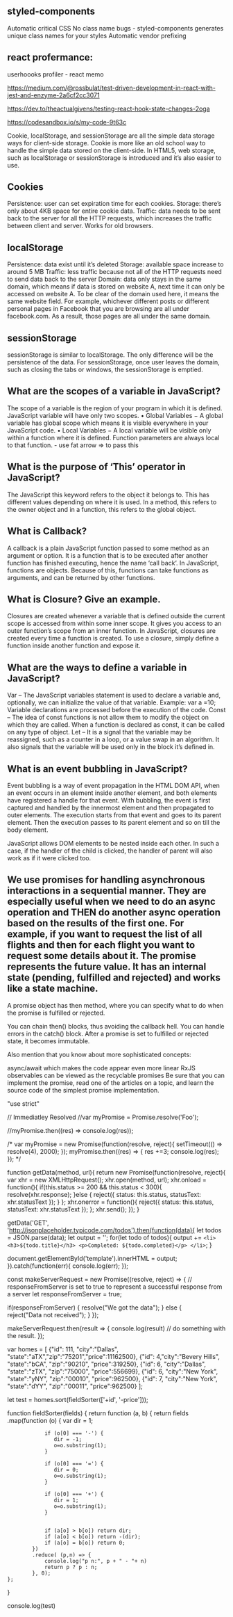 ## styled-components
Automatic critical CSS
No class name bugs - styled-components generates unique class names for your styles
Automatic vendor prefixing

## react profermance:
userhoooks
profiler - react memo

https://medium.com/@rossbulat/test-driven-development-in-react-with-jest-and-enzyme-2a6cf2cc3071



https://dev.to/theactualgivens/testing-react-hook-state-changes-2oga


https://codesandbox.io/s/my-code-9t63c


Cookie, localStorage, and sessionStorage are all the simple data storage ways for client-side storage. Cookie is more like an old school way to handle the simple data stored on the client-side. In HTML5, web storage, such as localStorage or sessionStorage is introduced and it’s also easier to use.


## Cookies
Persistence: user can set expiration time for each cookies.
Storage: there’s only about 4KB space for entire cookie data.
Traffic: data needs to be sent back to the server for all the HTTP requests, which increases the traffic between client and server.
Works for old browsers.

## localStorage
Persistence: data exist until it’s deleted
Storage: available space increase to around 5 MB
Traffic: less traffic because not all of the HTTP requests need to send data back to the server
Domain: data only stays in the same domain, which means if data is stored on website A, next time it can only be accessed on website A. To be clear of the domain used here, it means the same website field. For example, whichever different posts or different personal pages in Facebook that you are browsing are all under facebook.com. As a result, those pages are all under the same domain.

## sessionStorage
sessionStorage is similar to localStorage. The only difference will be the persistence of the data. For sessionStorage, once user leaves the domain, such as closing the tabs or windows, the sessionStorage is emptied.


## What are the scopes of a variable in JavaScript?
The scope of a variable is the region of your program in which it is defined. JavaScript variable will have only two scopes.
• Global Variables − A global variable has global scope which means it is visible everywhere in your JavaScript code.
• Local Variables − A local variable will be visible only within a function where it is defined. Function parameters are always local to that function. - use fat arrow => to pass this 


## What is the purpose of ‘This’ operator in JavaScript?
The JavaScript this keyword refers to the object it belongs to. This has different values depending on where it is used. In a method, this refers to the owner object and in a function, this refers to the global object.

## What is Callback?
A callback is a plain JavaScript function passed to some method as an argument or option. It is a function that is to be executed after another function has finished executing, hence the name ‘call back‘. In JavaScript, functions are objects. Because of this, functions can take functions as arguments, and can be returned by other functions.

## What is Closure? Give an example.
Closures are created whenever a variable that is defined outside the current scope is accessed from within some inner scope. It gives you access to an outer function’s scope from an inner function. In JavaScript, closures are created every time a function is created. To use a closure, simply define a function inside another function and expose it.


## What are the ways to define a variable in JavaScript?

Var – The JavaScript variables statement is used to declare a variable and, optionally, we can initialize the value of that variable. Example: var a =10; Variable declarations are processed before the execution of the code.
Const – The idea of const functions is not allow them to modify the object on which they are called. When a function is declared as const, it can be called on any type of object.
Let – It is a signal that the variable may be reassigned, such as a counter in a loop, or a value swap in an algorithm. It also signals that the variable will be used only in the block it’s defined in.

## What is an event bubbling in JavaScript?
Event bubbling is a way of event propagation in the HTML DOM API, when an event occurs in an element inside another element, and both elements have registered a handle for that event. With bubbling, the event is first captured and handled by the innermost element and then propagated to outer elements. The execution starts from that event and goes to its parent element. Then the execution passes to its parent element and so on till the body element.

JavaScript allows DOM elements to be nested inside each other. In such a case, if the handler of the child is clicked, the handler of parent will also work as if it were clicked too.

## We use promises for handling asynchronous interactions in a sequential manner. They are especially useful when we need to do an async operation and THEN do another async operation based on the results of the first one. For example, if you want to request the list of all flights and then for each flight you want to request some details about it. The promise represents the future value. It has an internal state (pending, fulfilled and rejected) and works like a state machine.

A promise object has then method, where you can specify what to do when the promise is fulfilled or rejected.

You can chain then() blocks, thus avoiding the callback hell. You can handle errors in the catch() block. After a promise is set to fulfilled or rejected state, it becomes immutable.

Also mention that you know about more sophisticated concepts:

async/await which makes the code appear even more linear
RxJS observables can be viewed as the recyclable promises
Be sure that you can implement the promise, read one of the articles on a topic, and learn the source code of the simplest promise implementation.

"use strict"

// Immediatley Resolved
//var myPromise = Promise.resolve('Foo');

//myPromise.then((res) => console.log(res));

/*
var myPromise = new Promise(function(resolve, reject){
  setTimeout(() => resolve(4), 2000);
});
myPromise.then((res) => {
  res +=3;
  console.log(res);
});
*/

function getData(method, url){
  return new Promise(function(resolve, reject){
    var xhr = new XMLHttpRequest();
    xhr.open(method, url);
    xhr.onload = function(){
      if(this.status >= 200 && this.status < 300){
        resolve(xhr.response);
      }else {
        reject({
          status: this.status,
          statusText: xhr.statusText
        });
      }
    };
    xhr.onerror = function(){
      reject({
        status: this.status,
        statusText: xhr.statusText
      });
    };
    xhr.send();
  });
}

getData('GET', 'http://jsonplaceholder.typicode.com/todos').then(function(data){
  let todos = JSON.parse(data);
  let output = '';
  for(let todo of todos){
    output += `
      <li>
        <h3>${todo.title}</h3>
        <p>Completed: ${todo.completed}</p>
      </li>
    `;
  }

  document.getElementById('template').innerHTML = output;
}).catch(function(err){
  console.log(err);
});


const makeServerRequest = new Promise((resolve, reject) => {
  // responseFromServer is set to true to represent a successful response from a server
  let responseFromServer = true;
    
  if(responseFromServer) {
    resolve("We got the data");
  } else {  
    reject("Data not received");
  }
});

makeServerRequest.then(result => {
  console.log(result)
  // do something with the result.
});

var homes = [
    {"id": 111, "city":"Dallas", "state":"aTX","zip":"75201","price":11162500},
    {"id": 4,"city":"Bevery Hills", "state":"bCA", "zip":"90210", "price":319250},
    {"id": 6, "city":"Dallas", "state":"zTX", "zip":"75000", "price":556699},
    {"id": 6, "city":"New York", "state":"yNY", "zip":"00010", "price":962500},
    {"id": 7, "city":"New York", "state":"dYY", "zip":"00011", "price":962500}
    ];

let test = homes.sort(fieldSorter(['+id', '-price']));


function fieldSorter(fields) {
    return function (a, b) {
        return fields
            .map(function (o) {
                var dir = 1;
          
                if (o[0] === '-') {
                   dir = -1;
                   o=o.substring(1);
                }

                if (o[0] === '=') {
                   dir = 0;
                   o=o.substring(1);
                }
          
                if (o[0] === '+') {
                   dir = 1;
                   o=o.substring(1);
                }
          
          
                if (a[o] > b[o]) return dir;
                if (a[o] < b[o]) return -(dir);
                if (a[o] = b[o]) return 0;
            })
            .reduce( (p,n) => {
                console.log("p n:", p + " - "+ n)
                return p ? p : n;
            }, 0);
    };
}

console.log(test)

